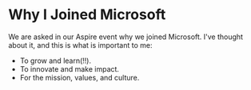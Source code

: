# Why I Joined Microsoft

We are asked in our Aspire event why we joined Microsoft. I've thought
about it, and this is what is important to me:

- To grow and learn(!!).
- To innovate and make impact.
- For the mission, values, and culture.

